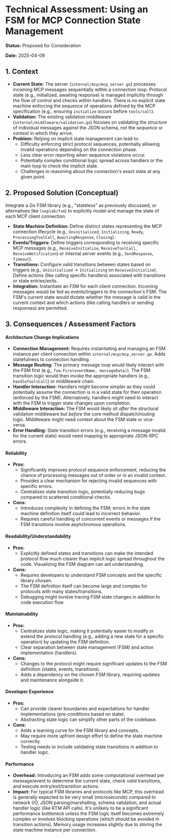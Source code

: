 # Technical Assessment: Using an FSM for MCP Connection State Management

**Status:** Proposed for Consideration

**Date:** 2025-04-09

## 1. Context

- **Current State:** The server (`internal/mcp/mcp_server.go`) processes incoming MCP messages sequentially within a connection loop. Protocol state (e.g., initialized, awaiting response) is managed implicitly through the flow of control and checks within handlers. There is no explicit state machine enforcing the sequence of operations defined by the MCP specification (e.g., ensuring `initialize` occurs before `tools/call`).
- **Validation:** The existing validation middleware (`internal/middleware/validation.go`) focuses on validating the _structure_ of individual messages against the JSON schema, not the _sequence_ or _context_ in which they arrive.
- **Problem:** Relying on implicit state management can lead to:
  - Difficulty enforcing strict protocol sequences, potentially allowing invalid operations depending on the connection phase.
  - Less clear error reporting when sequence violations occur.
  - Potentially complex conditional logic spread across handlers or the main loop to check the implicit state.
  - Challenges in reasoning about the connection's exact state at any given point.

## 2. Proposed Solution (Conceptual)

Integrate a Go FSM library (e.g., "stateless" as previously discussed, or alternatives like `looplab/fsm`) to explicitly model and manage the state of each MCP client connection.

- **State Machine Definition:** Define distinct states representing the MCP connection lifecycle (e.g., `Uninitialized`, `Initializing`, `Ready`, `ProcessingToolCall`, `AwaitingResponse`, `Closing`).
- **Events/Triggers:** Define triggers corresponding to receiving specific MCP messages (e.g., `ReceiveInitialize`, `ReceiveToolCall`, `ReceiveNotification`) or internal server events (e.g., `SendResponse`, `Timeout`).
- **Transitions:** Configure valid transitions between states based on triggers (e.g., `Uninitialized` -> `Initializing` on `ReceiveInitialize`). Define actions (like calling specific handlers) associated with transitions or state entries/exits.
- **Integration:** Instantiate an FSM for each client connection. Incoming messages would be fed as events/triggers to the connection's FSM. The FSM's current state would dictate whether the message is valid in the current context and which actions (like calling handlers or sending responses) are permitted.

## 3. Consequences / Assessment Factors

#### Architecture Change Implications

- **Connection Management:** Requires instantiating and managing an FSM instance per client connection within `internal/mcp/mcp_server.go`. Adds statefulness to connection handling.
- **Message Routing:** The primary message loop would likely interact with the FSM first (e.g., `fsm.Fire(eventName, messageData)`). The FSM transition logic would then invoke the appropriate handlers (e.g., `handleToolsCall`) or middleware chain.
- **Handler Interaction:** Handlers might become simpler as they could potentially assume the connection is in a valid state for their operation (enforced by the FSM). Alternatively, handlers might need to interact with the FSM to trigger state changes upon completion.
- **Middleware Interaction:** The FSM would likely sit _after_ the structural validation middleware but _before_ the core method dispatch/routing logic. Middleware might need context about the FSM state or vice-versa.
- **Error Handling:** State transition errors (e.g., receiving a message invalid for the current state) would need mapping to appropriate JSON-RPC errors.

#### Reliability

- **Pros:**
  - Significantly improves protocol sequence enforcement, reducing the chance of processing messages out of order or in an invalid context.
  - Provides a clear mechanism for rejecting invalid sequences with specific errors.
  - Centralizes state transition logic, potentially reducing bugs compared to scattered conditional checks.
- **Cons:**
  - Introduces complexity in defining the FSM; errors in the state machine definition itself could lead to incorrect behavior.
  - Requires careful handling of concurrent events or messages if the FSM transitions involve asynchronous operations.

#### Readability/Understandability

- **Pros:**
  - Explicitly defined states and transitions can make the intended protocol flow much clearer than implicit logic spread throughout the code. Visualizing the FSM diagram can aid understanding.
- **Cons:**
  - Requires developers to understand FSM concepts and the specific library chosen.
  - The FSM definition itself can become large and complex for protocols with many states/transitions.
  - Debugging might involve tracing FSM state changes in addition to code execution flow.

#### Maintainability

- **Pros:**
  - Centralizes state logic, making it potentially easier to modify or extend the protocol handling (e.g., adding a new state for a specific operation) by updating the FSM definition.
  - Clear separation between state management (FSM) and action implementation (handlers).
- **Cons:**
  - Changes to the protocol might require significant updates to the FSM definition (states, events, transitions).
  - Adds a dependency on the chosen FSM library, requiring updates and maintenance alongside it.

#### Developer Experience

- **Pros:**
  - Can provide clearer boundaries and expectations for handler implementations (pre-conditions based on state).
  - Abstracting state logic can simplify other parts of the codebase.
- **Cons:**
  - Adds a learning curve for the FSM library and concepts.
  - May require more upfront design effort to define the state machine correctly.
  - Testing needs to include validating state transitions in addition to handler logic.

#### Performance

- **Overhead:** Introducing an FSM adds some computational overhead per message/event to determine the current state, check valid transitions, and execute entry/exit/transition actions.
- **Impact:** For typical FSM libraries and protocols like MCP, this overhead is generally expected to be very small (microseconds) compared to network I/O, JSON parsing/marshalling, schema validation, and actual handler logic (like RTM API calls). It's unlikely to be a significant performance bottleneck unless the FSM logic itself becomes extremely complex or involves blocking operations (which should be avoided in transition actions). Memory usage increases slightly due to storing the state machine instance per connection.
